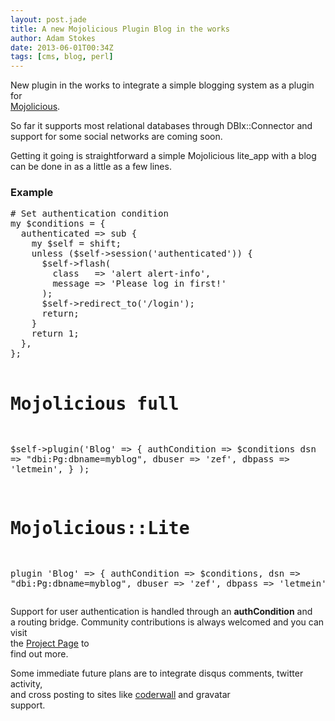 ```yaml
---
layout: post.jade
title: A new Mojolicious Plugin Blog in the works
author: Adam Stokes
date: 2013-06-01T00:34Z
tags: [cms, blog, perl]
---
```

<p>New plugin in the works to integrate a simple blogging system as a plugin for<br />
<a href=&#34;http://mojolicio.us&#34;>Mojolicious</a>.</p>
<p>So far it supports most relational databases through DBIx::Connector and<br />
support for some social networks are coming soon.</p>
<p>Getting it going is straightforward a simple Mojolicious lite_app with a blog<br />
can be done in as a little as a few lines.</p>
<h3 id=&#34;example&#34;>Example</h3>
<pre class=&#34;prettyprint&#34;>
# Set authentication condition
my $conditions = {
  authenticated => sub {
    my $self = shift;
    unless ($self->session(&#39;authenticated&#39;)) {
      $self->flash(
        class   => &#39;alert alert-info&#39;,
        message => &#39;Please log in first!&#39;
      );
      $self->redirect_to(&#39;/login&#39;);
      return;
    }
    return 1;
  },
};

# Mojolicious full
$self->plugin(&#39;Blog&#39; => {
  authCondition => $conditions
  dsn => &#34;dbi:Pg:dbname=myblog&#34;,
  dbuser => &#39;zef&#39;,
  dbpass => &#39;letmein&#39;,
  }
);

# Mojolicious::Lite
plugin &#39;Blog&#39; => {
  authCondition => $conditions,
  dsn => &#34;dbi:Pg:dbname=myblog&#34;,
  dbuser => &#39;zef&#39;,
  dbpass => &#39;letmein&#39;,
};
</pre>
<p>Support for user authentication is handled through an <strong>authCondition</strong> and<br />
a routing bridge. Community contributions is always welcomed and you can visit<br />
the <a href=&#34;https://github.com/battlemidget/Mojolicious-Plugin-Blog&#34;>Project Page</a> to<br />
find out more.</p>
<p>Some immediate future plans are to integrate disqus comments, twitter activity,<br />
and cross posting to sites like <a href=&#34;https://coderwall.com&#34;>coderwall</a> and gravatar<br />
support.</p>
